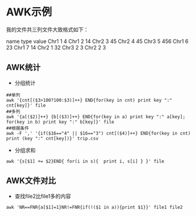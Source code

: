 # AWK示例

我的文件共三列文件大致格式如下：

name type value
Chr1 1 4
Chr1 2 14
Chr2 3 45
Chr2 4 45
Chr3 5 456
Chr1 6 23
Chr1 7 14
Chr2 1 32
Chr3 2 3
Chr2 2 3

## AWK统计

* 分组统计

```shell
##单列
awk '{cnt[($3>100?100:$3)]++} END{for(key in cnt) print key ":" cnt[key]}' file
##多列
awk '{a[($2)]++} {b[($3)]++} END{for(key in a) print key ":" a[key]; for(key in b) print key ":" b[key]}' file
##根据条件
awk -F ',' '{if($16=="4" || $16=="3") cnt[($4)]++} END{for(key in cnt) print (key ":" cnt[key])}' trip.csv
```

* 分组求和

```shell
awk '{s[$1] += $2}END{ for(i in s){  print i, s[i] } }' file
```

## AWK文件对比

* 查找file2比file1多的内容

```shell
awk 'NR==FNR{a[$1]=1}NR!=FNR{if(!($1 in a)){print $1}}' file1 file2 
```

